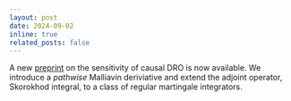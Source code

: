 ```yaml
---
layout: post
date: 2024-09-02
inline: true
related_posts: false
---
```


A new [preprint](https://arxiv.org/abs/2408.17109) on the sensitivity of causal DRO is now available. We introduce a *pathwise* Malliavin deriviative and extend the adjoint operator, Skorokhod integral, to a class of regular martingale integrators.
